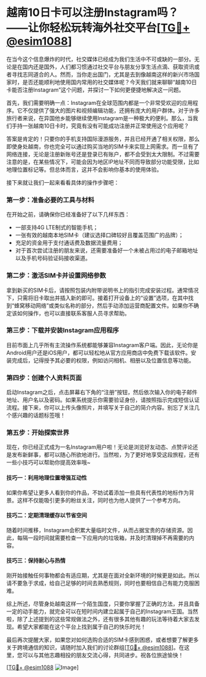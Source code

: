 # 越南10日卡可以注册Instagram吗？——让你轻松玩转海外社交平台[[TG💪+ @esim1088](https://t.me/s/esim1088)]

在当今这个信息爆炸的时代，社交媒体已经成为我们生活中不可或缺的一部分。无论是在国内还是国外，人们都习惯通过社交平台与朋友分享生活点滴、获取资讯或者寻找志同道合的人。然而，当你走出国门，尤其是去到像越南这样的新兴市场国家时，是否还能顺利地使用国内常用的社交媒体呢？今天我们就来聊聊“越南10日卡能否注册Instagram”这个问题，并探讨一下如何更便捷地解决这一问题。

首先，我们需要明确一点：Instagram在全球范围内都是一个非常受欢迎的应用程序。它不仅提供了强大的图片和视频编辑功能，还拥有庞大的用户群体。对于许多旅行者来说，在异国他乡能够继续使用Instagram是一种极大的便利。那么，当我们手持一张越南10日卡时，究竟有没有可能成功注册并正常使用这个应用呢？

答案是肯定的！只要你的手机支持国际漫游服务，并且已经开通了相关权限，那么即使身处越南，你也完全可以通过购买当地的SIM卡来实现上网需求。而一旦有了网络连接，无论是注册新账号还是登录已有账户，都不会受到太大限制。不过需要注意的是，在某些情况下，可能会因为地区IP地址不同而导致部分功能受限，比如地理位置标记等。但总体而言，这并不会影响你基本的使用体验。

接下来就让我们一起来看看具体的操作步骤吧：

### 第一步：准备必要的工具与材料

在开始之前，请确保你已经准备好了以下几样东西：
- 一部支持4G LTE制式的智能手机；
- 一张有效的越南本地SIM卡（建议选择口碑较好且覆盖范围广的品牌）；
- 充足的资金用于支付通话费及数据流量费用；
- 对于首次尝试注册的朋友来说，还需要准备好一个未被占用过的电子邮箱地址以及手机号码验证码接收渠道。

### 第二步：激活SIM卡并设置网络参数

拿到新买的SIM卡后，请按照包装内附带说明书上的指引完成安装过程。通常情况下，只需将旧卡取出并插入新的即可。接着打开设备上的“设置”选项，在其中找到“蜂窝移动网络”或类似名称的部分，然后手动添加运营商配置文件。如果你不确定该如何操作，也可以直接联系客服人员寻求帮助。

### 第三步：下载并安装Instagram应用程序

目前市面上几乎所有主流操作系统都能够兼容Instagram客户端。因此，无论你是Android用户还是iOS用户，都可以轻松地从官方应用商店中免费下载该软件。安装完成后，记得授予其必要的权限，例如访问相机、相册以及位置信息等功能。

### 第四步：创建个人资料页面

启动Instagram之后，点击屏幕右下角的“注册”按钮，然后依次输入你的电子邮件地址、用户名以及密码。如果系统提示你需要验证身份，请按照指示完成短信认证流程。接下来，你可以上传头像照片，并填写关于自己的简介内容。别忘了关注几个感兴趣的话题标签哦！

### 第五步：开始探索世界

现在，你已经正式成为一名Instagram用户啦！无论是浏览好友动态、点赞评论还是发布新鲜事，都可以随心所欲地进行。当然啦，为了更好地享受这段旅程，还有一些小技巧可以帮助你提高效率哦~

#### 技巧一：利用地理位置增强互动性

如果你希望让更多人看到你的作品，不妨试着添加一些具有代表性的地标作为背景。这样不仅能吸引更多的粉丝关注，同时也为他人提供了一个参考方向。

#### 技巧二：定期清理缓存以节省空间

随着时间推移，Instagram会积累大量临时文件，从而占据宝贵的存储资源。因此，每隔一段时间就需要检查一下应用内的垃圾箱，并及时清理掉不再需要的内容。

#### 技巧三：保持耐心与热情

刚开始接触任何事物都会有适应期，尤其是在面对全新环境的时候更是如此。所以请不要急于求成，给自己足够的时间去熟悉规则，同时也要相信自己有能力克服困难。

综上所述，尽管身处越南这样一个陌生国度，只要你掌握了正确的方法，并且具备一定的动手能力，就完全可以在短时间内建立起属于自己的Instagram王国。当然啦，除了上述提到的这些常规做法之外，还有很多其他有趣的玩法等待着大家去发现。希望大家都能在这个平台上找到属于自己的快乐时光！

最后再次提醒大家，如果您对如何选购合适的SIM卡感到困惑，或者想要了解更多关于跨境通信的知识，请随时加入我们的讨论群组[[TG💪+ @esim1088](https://t.me/s/esim1088)]。在这里，您可以与其他志趣相投的朋友交流心得，共同进步。祝各位旅途愉快！

[[TG💪+ @esim1088](https://t.me/s/esim1088) ![Image](https://i.postimg.cc/4NQfJmqS/Snipaste-2025-05-13-00-14-12.png)]